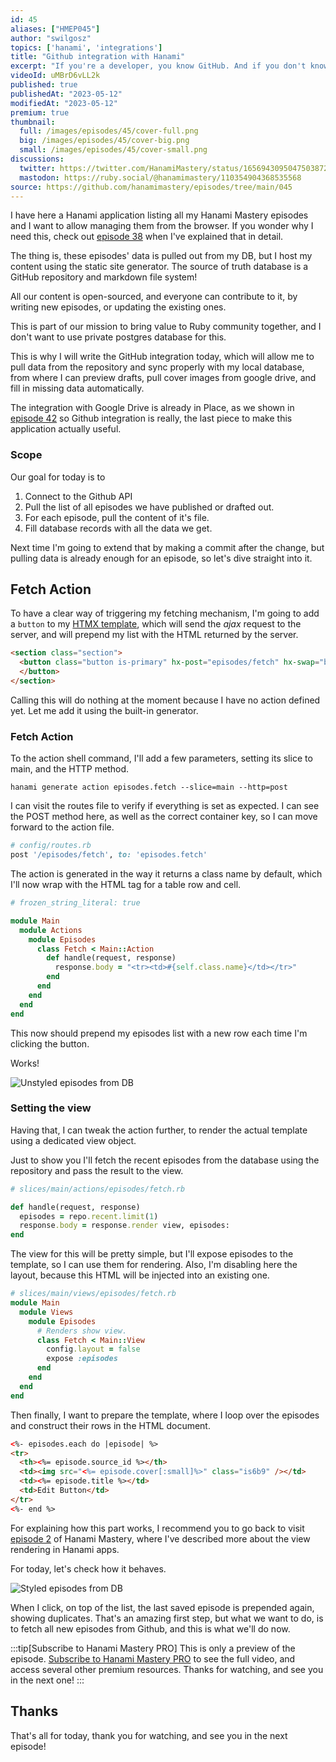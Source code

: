 ```yaml
---
id: 45
aliases: ["HMEP045"]
author: "swilgosz"
topics: ['hanami', 'integrations']
title: "Github integration with Hanami"
excerpt: "If you're a developer, you know GitHub. And if you don't know Hanami, you definitely should. In this episode, I'll show you how to make them both to know each other."
videoId: uMBrD6vLL2k
published: true
publishedAt: "2023-05-12"
modifiedAt: "2023-05-12"
premium: true
thumbnail:
  full: /images/episodes/45/cover-full.png
  big: /images/episodes/45/cover-big.png
  small: /images/episodes/45/cover-small.png
discussions:
  twitter: https://twitter.com/HanamiMastery/status/1656943095047503872
  mastodon: https://ruby.social/@hanamimastery/110354904368535568
source: https://github.com/hanamimastery/episodes/tree/main/045
---
```

I have here a Hanami application listing all my Hanami Mastery episodes and I want to allow managing them from the browser. If you wonder why I need this, check out [episode 38](/episodes/38-hanami-mastery-app) when I've explained that in detail.

The thing is, these episodes' data is pulled out from my DB, but I host my content using the static site generator. The source of truth database is a GitHub repository and markdown file system!

All our content is open-sourced, and everyone can contribute to it, by writing new episodes, or updating the existing ones.

This is part of our mission to bring value to Ruby community together, and I don't want to use private postgres database for this.

This is why I will write the GitHub integration today, which will allow me to pull data from the repository and sync properly with my local database, from where I can preview drafts, pull cover images from google drive, and fill in missing data automatically.

The integration with Google Drive is already in Place, as we shown in [episode 42](43-connect-with-google-drive.md) so Github integration is really, the last piece to make this application actually useful.

### Scope

Our goal for today is to
1. Connect to the Github API
2. Pull the list of all episodes we have published or drafted out.
3. For each episode, pull the content of it's file.
4. Fill database records with all the data we get.

Next time I'm going to extend that by making a commit after the change, but pulling data is already enough for an episode, so let's dive straight into it.

## Fetch Action

To have a clear way of triggering my fetching mechanism, I'm going to add a `button` to my [HTMX template](https://htmx.org/), which will send the *ajax* request to the server, and will prepend my list with the HTML returned by the server.

```html
<section class="section">
  <button class="button is-primary" hx-post="episodes/fetch" hx-swap="beforebegin" hx-target="#recent-episodes">Fetch drafts
  </button>
</section>
```

Calling this will do nothing at the moment because I have no action defined yet. Let me add it using the built-in generator.

### Fetch Action

To the action shell command, I'll add a few parameters, setting its slice to main, and the HTTP method.

```shell
hanami generate action episodes.fetch --slice=main --http=post
```

I can visit the routes file to verify if everything is set as expected. I can see the POST method here, as well as the correct container key, so I can move forward to the action file.

```ruby
# config/routes.rb
post '/episodes/fetch', to: 'episodes.fetch'
```

The action is generated in the way it returns a class name by default, which I'll now wrap with the HTML tag for a table row and cell.

```ruby
# frozen_string_literal: true

module Main
  module Actions
    module Episodes
      class Fetch < Main::Action
        def handle(request, response)
          response.body = "<tr><td>#{self.class.name}</td></tr>"
        end
      end
    end
  end
end
```

This now should prepend my episodes list with a new row each time I'm clicking the button.

Works!

![Unstyled episodes from DB](/images/episodes/45/episodes-list-unstyled.png)

### Setting the view

Having that, I can tweak the action further, to render the actual template using a dedicated view object.

Just to show you I'll fetch the recent episodes from the database using the repository and pass the result to the view.

```ruby
# slices/main/actions/episodes/fetch.rb

def handle(request, response)
  episodes = repo.recent.limit(1)
  response.body = response.render view, episodes:
end
```

The view for this will be pretty simple, but I'll expose episodes to the template, so I can use them for rendering. Also, I'm disabling here the layout, because this HTML will be injected into an existing one.

```ruby
# slices/main/views/episodes/fetch.rb
module Main
  module Views
    module Episodes
      # Renders show view.
      class Fetch < Main::View
        config.layout = false
        expose :episodes
      end
    end
  end
end

```

Then finally, I want to prepare the template, where I loop over the episodes and construct their rows in the HTML document.

```html
<%- episodes.each do |episode| %>
<tr>
  <th><%= episode.source_id %></th>
  <td><img src="<%= episode.cover[:small]%>" class="is6b9" /></td>
  <td><%= episode.title %></td>
  <td>Edit Button</td>
</tr>
<%- end %>
```

For explaining how this part works, I recommend you to go back to visit [episode 2](/episodes/2-listing-articles-with-hanami-view) of Hanami Mastery, where I've described more about the view rendering in Hanami apps.

For today, let's check how it behaves.

![Styled episodes from DB](/images/episodes/45/episodes-list-styled.png)

When I click, on top of the list, the last saved episode is prepended again, showing duplicates. That's an amazing first step, but what we want to do, is to fetch all new episodes from Github, and this is what we'll do now.

:::tip[Subscribe to Hanami Mastery PRO]
This is only a preview of the episode. [Subscribe to Hanami Mastery PRO](https://pro.hanamimastery.com/hanami-mastery-pro) to see the full video, and access several other premium resources. Thanks for watching, and see you in the next one!
:::

## Thanks

That's all for today, thank you for watching, and see you in the next episode!

